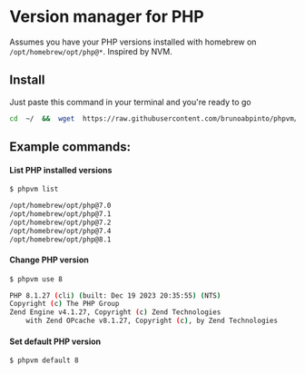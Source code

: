 #  Version manager for PHP

Assumes you have your PHP versions installed with homebrew on ```/opt/homebrew/opt/php@*```.
Inspired by NVM.

## Install

Just paste this command in your terminal and you're ready to go

```bash
cd  ~/  &&  wget  https://raw.githubusercontent.com/brunoabpinto/phpvm/main/phpvm.sh  &&  echo  '\n\n#PHPVM source\nif [[ -r "$HOME/phpvm.sh" ]];then\n\tsource "$HOME/phpvm.sh"\nfi'  >>  .zshrc  &&  zsh
```

## Example commands:

#### List PHP installed versions
```bash
$ phpvm list

/opt/homebrew/opt/php@7.0
/opt/homebrew/opt/php@7.1
/opt/homebrew/opt/php@7.2
/opt/homebrew/opt/php@7.4
/opt/homebrew/opt/php@8.1
```

#### Change PHP version
```bash
$ phpvm use 8

PHP 8.1.27 (cli) (built: Dec 19 2023 20:35:55) (NTS)
Copyright (c) The PHP Group
Zend Engine v4.1.27, Copyright (c) Zend Technologies
    with Zend OPcache v8.1.27, Copyright (c), by Zend Technologies
```

#### Set default PHP version
```bash
$ phpvm default 8
```